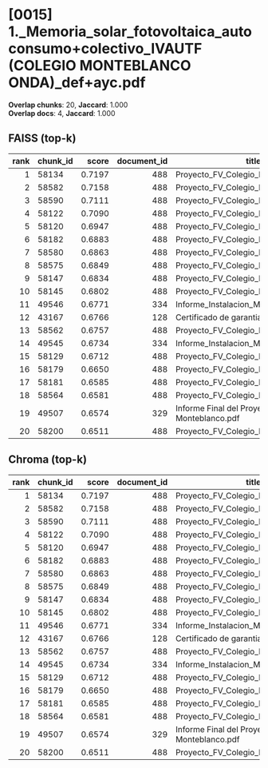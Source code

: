 # [0015] 1._Memoria_solar_fotovoltaica_autoconsumo+colectivo_IVAUTF (COLEGIO MONTEBLANCO ONDA)_def+ayc.pdf

**Overlap chunks**: 20, **Jaccard**: 1.000  
**Overlap docs**: 4, **Jaccard**: 1.000

## FAISS (top-k)
rank | chunk_id | score | document_id | title
---:|---|---:|---:|---
1 | 58134 | 0.7197 | 488 | Proyecto_FV_Colegio_Monteblanco_F.pdf
2 | 58582 | 0.7158 | 488 | Proyecto_FV_Colegio_Monteblanco_F.pdf
3 | 58590 | 0.7111 | 488 | Proyecto_FV_Colegio_Monteblanco_F.pdf
4 | 58122 | 0.7090 | 488 | Proyecto_FV_Colegio_Monteblanco_F.pdf
5 | 58120 | 0.6947 | 488 | Proyecto_FV_Colegio_Monteblanco_F.pdf
6 | 58182 | 0.6883 | 488 | Proyecto_FV_Colegio_Monteblanco_F.pdf
7 | 58580 | 0.6863 | 488 | Proyecto_FV_Colegio_Monteblanco_F.pdf
8 | 58575 | 0.6849 | 488 | Proyecto_FV_Colegio_Monteblanco_F.pdf
9 | 58147 | 0.6834 | 488 | Proyecto_FV_Colegio_Monteblanco_F.pdf
10 | 58145 | 0.6802 | 488 | Proyecto_FV_Colegio_Monteblanco_F.pdf
11 | 49546 | 0.6771 | 334 | Informe_Instalacion_Monteblanco.docx
12 | 43167 | 0.6766 | 128 | Certificado de garantia.pdf
13 | 58562 | 0.6757 | 488 | Proyecto_FV_Colegio_Monteblanco_F.pdf
14 | 49545 | 0.6734 | 334 | Informe_Instalacion_Monteblanco.docx
15 | 58129 | 0.6712 | 488 | Proyecto_FV_Colegio_Monteblanco_F.pdf
16 | 58179 | 0.6650 | 488 | Proyecto_FV_Colegio_Monteblanco_F.pdf
17 | 58181 | 0.6585 | 488 | Proyecto_FV_Colegio_Monteblanco_F.pdf
18 | 58564 | 0.6581 | 488 | Proyecto_FV_Colegio_Monteblanco_F.pdf
19 | 49507 | 0.6574 | 329 | Informe Final del Proyecto Monteblanco.pdf
20 | 58200 | 0.6511 | 488 | Proyecto_FV_Colegio_Monteblanco_F.pdf

## Chroma (top-k)
rank | chunk_id | score | document_id | title
---:|---|---:|---:|---
1 | 58134 | 0.7197 | 488 | Proyecto_FV_Colegio_Monteblanco_F.pdf
2 | 58582 | 0.7158 | 488 | Proyecto_FV_Colegio_Monteblanco_F.pdf
3 | 58590 | 0.7111 | 488 | Proyecto_FV_Colegio_Monteblanco_F.pdf
4 | 58122 | 0.7090 | 488 | Proyecto_FV_Colegio_Monteblanco_F.pdf
5 | 58120 | 0.6947 | 488 | Proyecto_FV_Colegio_Monteblanco_F.pdf
6 | 58182 | 0.6883 | 488 | Proyecto_FV_Colegio_Monteblanco_F.pdf
7 | 58580 | 0.6863 | 488 | Proyecto_FV_Colegio_Monteblanco_F.pdf
8 | 58575 | 0.6849 | 488 | Proyecto_FV_Colegio_Monteblanco_F.pdf
9 | 58147 | 0.6834 | 488 | Proyecto_FV_Colegio_Monteblanco_F.pdf
10 | 58145 | 0.6802 | 488 | Proyecto_FV_Colegio_Monteblanco_F.pdf
11 | 49546 | 0.6771 | 334 | Informe_Instalacion_Monteblanco.docx
12 | 43167 | 0.6766 | 128 | Certificado de garantia.pdf
13 | 58562 | 0.6757 | 488 | Proyecto_FV_Colegio_Monteblanco_F.pdf
14 | 49545 | 0.6734 | 334 | Informe_Instalacion_Monteblanco.docx
15 | 58129 | 0.6712 | 488 | Proyecto_FV_Colegio_Monteblanco_F.pdf
16 | 58179 | 0.6650 | 488 | Proyecto_FV_Colegio_Monteblanco_F.pdf
17 | 58181 | 0.6585 | 488 | Proyecto_FV_Colegio_Monteblanco_F.pdf
18 | 58564 | 0.6581 | 488 | Proyecto_FV_Colegio_Monteblanco_F.pdf
19 | 49507 | 0.6574 | 329 | Informe Final del Proyecto Monteblanco.pdf
20 | 58200 | 0.6511 | 488 | Proyecto_FV_Colegio_Monteblanco_F.pdf
